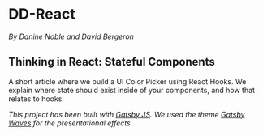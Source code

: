 # DD-React

_By Danine Noble and David Bergeron_

## Thinking in React: Stateful Components

A short article where we build a UI Color Picker using React Hooks.
We explain where state should exist inside of your components,
and how that relates to hooks.

_This project has been built with [Gatsby JS](https://www.gatsbyjs.org/). We used the theme [Gatsby Waves](https://www.gatsbyjs.org/packages/gatsby-theme-waves/) for the presentational effects._
